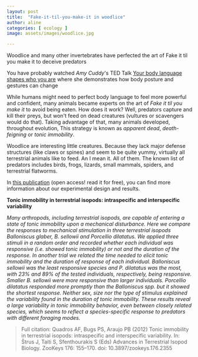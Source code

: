 ```yaml
---
layout: post
title:  "Fake-it-til-you-make-it in woodlice"
author: aline
categories: [ ecology ]
image: assets/images/woodlice.jpg

---
```


Woodlice and many other invertebrates have perfected the art of Fake it til you make it to deceive predators

You have probably watched _Amy Cuddy_'s TED Talk <a href="https://www.ted.com/talks/amy_cuddy_your_body_language_shapes_who_you_are">Your body language shapes who you are</a> where she demonstrates how body posture and gestures can change  

While humans might need to perfect body language to feel more powerful and confident, many animals became experts on the art of _Fake it til you make it_ to avoid being eaten.
How does it work? Well, predators capture and kill their preys, but won't feed on dead creatures (vultures or scavengers would do that). Taking advantage of that, many animals developed, throughout evolution,  This strategy is known as *apparent dead*, *death-feigning*  or *tonic immobility*.

Woodlice are interesting little creatures. Because they lack major defense structures (like claws or spines) and seem to be quite yummy, virtually all terrestrial animals like to feed. An I mean it. All of them. The known list of predators includes birds, frogs, lizards, small mammals, spiders, and terrestrial flatworms.



In <a href="http://10.3897/zookeys.176.2355">this publication</a> (open access! read it for free), you can find more information about our experimental design and results.

**Tonic immobility in terrestrial isopods: intraspecific and interspecific
variability**

*Many arthropods, including terrestrial isopods, are capable of entering a state of tonic immobility upon a
mechanical disturbance. Here we compare the responses to mechanical stimulation in three terrestrial isopods
Balloniscus glaber, B. sellowii and Porcellio dilatatus. We applied three stimuli in a random order and recorded
whether each individual was responsive (i.e. showed tonic immobility) or not and the duration of the response.
In another trial we related the time needed to elicit tonic immobility and the duration of response of
each individual. Balloniscus sellowii was the least responsive species and P. dilatatus was the most, with 23%
and 89% of the tested individuals, respectively, being responsive. Smaller B. sellowii were more responsive
than larger individuals. Porcellio dilatatus responded more promptly than the Balloniscus spp. but it showed
the shortest response. Neither sex, size nor the type of stimulus explained the variability found in the duration
of tonic immobility. These results reveal a large variability in tonic immobility behavior, even between closely
related species, which seems to reflect a species-specific response to predators with different foraging modes.*

> Full citation: Quadros AF, Bugs PS, Araujo PB (2012) Tonic immobility in terrestrial isopods: intraspecific and interspecific
variability. In: Štrus J, Taiti S, Sfenthourakis S (Eds) Advances in Terrestrial Isopod Biology. ZooKeys 176: 155–170. doi:
10.3897/zookeys.176.2355
